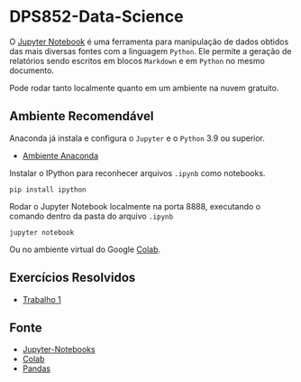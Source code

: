 # DPS852-Data-Science

O [Jupyter Notebook](https://jupyter.org/) é uma ferramenta para manipulação de dados obtidos das mais diversas fontes com a linguagem `Python`. Ele permite a geração de relatórios sendo escritos em blocos `Markdown` e em `Python` no mesmo documento.

Pode rodar tanto localmente quanto em um ambiente na nuvem gratuito.


## Ambiente Recomendável

Anaconda já instala e configura o `Jupyter` e o `Python` 3.9 ou superior.

* [Ambiente Anaconda](https://docs.anaconda.com/anaconda/install/windows/)

Instalar o IPython para reconhecer arquivos `.ipynb` como notebooks.

    pip install ipython

Rodar o Jupyter Notebook localmente na porta 8888, executando o comando dentro da pasta do arquivo `.ipynb`

    jupyter notebook
    
Ou no ambiente virtual do Google [Colab](https://colab.research.google.com/).

## Exercícios Resolvidos

* [Trabalho 1](T1/TRABALHO/)

## Fonte

* [Jupyter-Notebooks](https://jupyter-notebook.readthedocs.io/en/latest/index.html)
* [Colab](https://colab.research.google.com/)
* [Pandas](https://pandas.pydata.org/docs/user_guide/index.html#user-guide)
